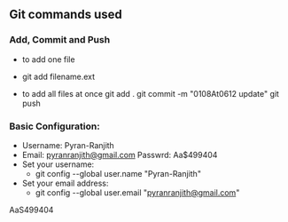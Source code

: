 ## Git commands used
### Add, Commit and Push
- to add one file
- git add filename.ext 

- to add all files at once
git add . 
git commit -m "0108At0612 update" 
git push 

### Basic Configuration:
- Username: Pyran-Ranjith 
- Email: pyranranjith@gmail.com  Passwrd: Aa$499404
- Set your username:
    - git config --global user.name "Pyran-Ranjith"
- Set your email address:
    - git config --global user.email "pyranranjith@gmail.com"

AaS499404
